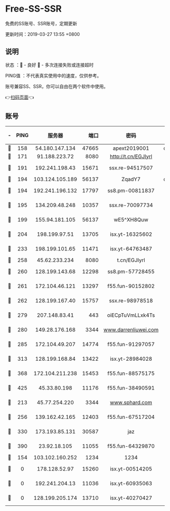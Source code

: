 # Free-SS-SSR

免费的SS账号、SSR账号，定期更新

更新时间：2019-03-27 13:55 +0800

## 说明

状态     ：🙂 - 良好 🙁 - 多次连接失败或连接超时

PING值   ：不代表真实使用中的速度，仅供参考。

账号兼容SS、SSR，你可以自由在两个软件中使用。

👉[扫码页面](https://liesauer.github.io/Free-SS-SSR/)👈

## 账号

|-|PING|服务器|端口|密码|加密方式|区域|
|:----:|:----:|:-----:|-----:|:----:|:----:|:----:|
|🙂|158|54.180.147.134|47665|apext2019001|chacha20|KR|
|🙂|171|91.188.223.72|8080|http://t.cn/EGJIyrl|rc4-md5|RU|
|🙂|191|192.241.198.43|15671|ssx.re-94517507|aes-256-cfb|US|
|🙂|194|103.124.105.189|56137|ZqadY7|chacha20|US|
|🙂|194|192.241.196.132|17797|ss8.pm-00811837|aes-256-cfb|US|
|🙂|195|134.209.48.248|10357|ssx.re-70097734|aes-256-cfb|US|
|🙂|199|155.94.181.105|56137|wE5^XH8Quw|aes-256-cfb|US|
|🙂|204|198.199.97.51|13705|isx.yt-16325602|aes-256-cfb|US|
|🙂|233|198.199.101.65|11471|isx.yt-64763487|aes-256-cfb|US|
|🙂|258|45.62.233.234|8080|t.cn/EGJIyrl|rc4-md5|CA|
|🙂|260|128.199.143.68|12298|ss8.pm-57728455|aes-256-cfb|SG|
|🙂|261|172.104.46.121|13297|f55.fun-90152802|aes-256-cfb|SG|
|🙂|262|128.199.167.40|15757|ssx.re-98978518|aes-256-cfb|SG|
|🙂|279|207.148.83.41|443|oiECpTuVmLLxk4Ts|aes-256-cfb|AU|
|🙂|280|149.28.176.168|3344|www.darrenliuwei.com|aes-256-cfb|AU|
|🙂|285|172.104.49.207|14774|f55.fun-91297057|aes-256-cfb|SG|
|🙂|313|128.199.168.84|13422|isx.yt-28984028|aes-256-cfb|SG|
|🙂|368|172.104.211.238|15453|f55.fun-88575175|aes-256-cfb|US|
|🙂|425|45.33.80.198|11176|f55.fun-38490591|aes-256-cfb|US|
|🙂|213|45.77.254.220|3344|www.sphard.com|aes-256-cfb|SG|
|🙂|256|139.162.42.165|12403|f55.fun-67517204|aes-256-cfb|SG|
|🙂|330|173.193.85.131|30587|jaz|aes-256-cfb|US|
|🙂|390|23.92.18.105|11055|f55.fun-64329870|aes-256-cfb|US|
|🙁|154|103.102.160.252|1234|1234|rc4-md5|JP|
|🙁|0|178.128.52.97|15260|isx.yt-00514205|aes-256-cfb|SG|
|🙁|0|192.241.204.13|11036|isx.yt-60935063|aes-256-cfb|US|
|🙁|0|128.199.205.174|13710|isx.yt-40270427|aes-256-cfb|SG|
